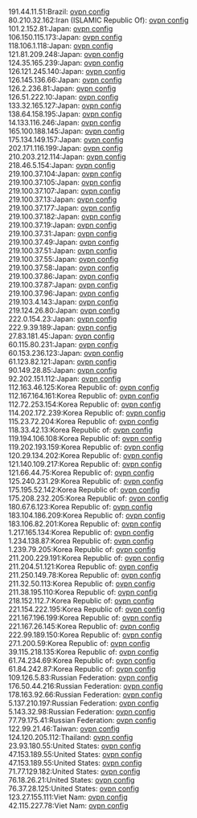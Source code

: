 191.44.11.51:Brazil: [ovpn config](vpn/191_44_11_51.ovpn)  
80.210.32.162:Iran (ISLAMIC Republic Of): [ovpn config](vpn/80_210_32_162.ovpn)  
101.2.152.81:Japan: [ovpn config](vpn/101_2_152_81.ovpn)  
106.150.115.173:Japan: [ovpn config](vpn/106_150_115_173.ovpn)  
118.106.1.118:Japan: [ovpn config](vpn/118_106_1_118.ovpn)  
121.81.209.248:Japan: [ovpn config](vpn/121_81_209_248.ovpn)  
124.35.165.239:Japan: [ovpn config](vpn/124_35_165_239.ovpn)  
126.121.245.140:Japan: [ovpn config](vpn/126_121_245_140.ovpn)  
126.145.136.66:Japan: [ovpn config](vpn/126_145_136_66.ovpn)  
126.2.236.81:Japan: [ovpn config](vpn/126_2_236_81.ovpn)  
126.51.222.10:Japan: [ovpn config](vpn/126_51_222_10.ovpn)  
133.32.165.127:Japan: [ovpn config](vpn/133_32_165_127.ovpn)  
138.64.158.195:Japan: [ovpn config](vpn/138_64_158_195.ovpn)  
14.133.116.246:Japan: [ovpn config](vpn/14_133_116_246.ovpn)  
165.100.188.145:Japan: [ovpn config](vpn/165_100_188_145.ovpn)  
175.134.149.157:Japan: [ovpn config](vpn/175_134_149_157.ovpn)  
202.171.116.199:Japan: [ovpn config](vpn/202_171_116_199.ovpn)  
210.203.212.114:Japan: [ovpn config](vpn/210_203_212_114.ovpn)  
218.46.5.154:Japan: [ovpn config](vpn/218_46_5_154.ovpn)  
219.100.37.104:Japan: [ovpn config](vpn/219_100_37_104.ovpn)  
219.100.37.105:Japan: [ovpn config](vpn/219_100_37_105.ovpn)  
219.100.37.107:Japan: [ovpn config](vpn/219_100_37_107.ovpn)  
219.100.37.13:Japan: [ovpn config](vpn/219_100_37_13.ovpn)  
219.100.37.177:Japan: [ovpn config](vpn/219_100_37_177.ovpn)  
219.100.37.182:Japan: [ovpn config](vpn/219_100_37_182.ovpn)  
219.100.37.19:Japan: [ovpn config](vpn/219_100_37_19.ovpn)  
219.100.37.31:Japan: [ovpn config](vpn/219_100_37_31.ovpn)  
219.100.37.49:Japan: [ovpn config](vpn/219_100_37_49.ovpn)  
219.100.37.51:Japan: [ovpn config](vpn/219_100_37_51.ovpn)  
219.100.37.55:Japan: [ovpn config](vpn/219_100_37_55.ovpn)  
219.100.37.58:Japan: [ovpn config](vpn/219_100_37_58.ovpn)  
219.100.37.86:Japan: [ovpn config](vpn/219_100_37_86.ovpn)  
219.100.37.87:Japan: [ovpn config](vpn/219_100_37_87.ovpn)  
219.100.37.96:Japan: [ovpn config](vpn/219_100_37_96.ovpn)  
219.103.4.143:Japan: [ovpn config](vpn/219_103_4_143.ovpn)  
219.124.26.80:Japan: [ovpn config](vpn/219_124_26_80.ovpn)  
222.0.154.23:Japan: [ovpn config](vpn/222_0_154_23.ovpn)  
222.9.39.189:Japan: [ovpn config](vpn/222_9_39_189.ovpn)  
27.83.181.45:Japan: [ovpn config](vpn/27_83_181_45.ovpn)  
60.115.80.231:Japan: [ovpn config](vpn/60_115_80_231.ovpn)  
60.153.236.123:Japan: [ovpn config](vpn/60_153_236_123.ovpn)  
61.123.82.121:Japan: [ovpn config](vpn/61_123_82_121.ovpn)  
90.149.28.85:Japan: [ovpn config](vpn/90_149_28_85.ovpn)  
92.202.151.112:Japan: [ovpn config](vpn/92_202_151_112.ovpn)  
112.163.46.125:Korea Republic of: [ovpn config](vpn/112_163_46_125.ovpn)  
112.167.164.161:Korea Republic of: [ovpn config](vpn/112_167_164_161.ovpn)  
112.72.253.154:Korea Republic of: [ovpn config](vpn/112_72_253_154.ovpn)  
114.202.172.239:Korea Republic of: [ovpn config](vpn/114_202_172_239.ovpn)  
115.23.72.204:Korea Republic of: [ovpn config](vpn/115_23_72_204.ovpn)  
118.33.42.13:Korea Republic of: [ovpn config](vpn/118_33_42_13.ovpn)  
119.194.106.108:Korea Republic of: [ovpn config](vpn/119_194_106_108.ovpn)  
119.202.193.159:Korea Republic of: [ovpn config](vpn/119_202_193_159.ovpn)  
120.29.134.202:Korea Republic of: [ovpn config](vpn/120_29_134_202.ovpn)  
121.140.109.217:Korea Republic of: [ovpn config](vpn/121_140_109_217.ovpn)  
121.66.44.75:Korea Republic of: [ovpn config](vpn/121_66_44_75.ovpn)  
125.240.231.29:Korea Republic of: [ovpn config](vpn/125_240_231_29.ovpn)  
175.195.52.142:Korea Republic of: [ovpn config](vpn/175_195_52_142.ovpn)  
175.208.232.205:Korea Republic of: [ovpn config](vpn/175_208_232_205.ovpn)  
180.67.6.123:Korea Republic of: [ovpn config](vpn/180_67_6_123.ovpn)  
183.104.186.209:Korea Republic of: [ovpn config](vpn/183_104_186_209.ovpn)  
183.106.82.201:Korea Republic of: [ovpn config](vpn/183_106_82_201.ovpn)  
1.217.165.134:Korea Republic of: [ovpn config](vpn/1_217_165_134.ovpn)  
1.234.138.87:Korea Republic of: [ovpn config](vpn/1_234_138_87.ovpn)  
1.239.79.205:Korea Republic of: [ovpn config](vpn/1_239_79_205.ovpn)  
211.200.229.191:Korea Republic of: [ovpn config](vpn/211_200_229_191.ovpn)  
211.204.51.121:Korea Republic of: [ovpn config](vpn/211_204_51_121.ovpn)  
211.250.149.78:Korea Republic of: [ovpn config](vpn/211_250_149_78.ovpn)  
211.32.50.113:Korea Republic of: [ovpn config](vpn/211_32_50_113.ovpn)  
211.38.195.110:Korea Republic of: [ovpn config](vpn/211_38_195_110.ovpn)  
218.152.112.7:Korea Republic of: [ovpn config](vpn/218_152_112_7.ovpn)  
221.154.222.195:Korea Republic of: [ovpn config](vpn/221_154_222_195.ovpn)  
221.167.196.199:Korea Republic of: [ovpn config](vpn/221_167_196_199.ovpn)  
221.167.26.145:Korea Republic of: [ovpn config](vpn/221_167_26_145.ovpn)  
222.99.189.150:Korea Republic of: [ovpn config](vpn/222_99_189_150.ovpn)  
27.1.200.59:Korea Republic of: [ovpn config](vpn/27_1_200_59.ovpn)  
39.115.218.135:Korea Republic of: [ovpn config](vpn/39_115_218_135.ovpn)  
61.74.234.69:Korea Republic of: [ovpn config](vpn/61_74_234_69.ovpn)  
61.84.242.87:Korea Republic of: [ovpn config](vpn/61_84_242_87.ovpn)  
109.126.5.83:Russian Federation: [ovpn config](vpn/109_126_5_83.ovpn)  
176.50.44.216:Russian Federation: [ovpn config](vpn/176_50_44_216.ovpn)  
178.163.92.66:Russian Federation: [ovpn config](vpn/178_163_92_66.ovpn)  
5.137.210.197:Russian Federation: [ovpn config](vpn/5_137_210_197.ovpn)  
5.143.32.98:Russian Federation: [ovpn config](vpn/5_143_32_98.ovpn)  
77.79.175.41:Russian Federation: [ovpn config](vpn/77_79_175_41.ovpn)  
122.99.21.46:Taiwan: [ovpn config](vpn/122_99_21_46.ovpn)  
124.120.205.112:Thailand: [ovpn config](vpn/124_120_205_112.ovpn)  
23.93.180.55:United States: [ovpn config](vpn/23_93_180_55.ovpn)  
47.153.189.55:United States: [ovpn config](vpn/47_153_189_55.ovpn)  
47.153.189.55:United States: [ovpn config](vpn/47_153_189_55.ovpn)  
71.77.129.182:United States: [ovpn config](vpn/71_77_129_182.ovpn)  
76.18.26.21:United States: [ovpn config](vpn/76_18_26_21.ovpn)  
76.37.28.125:United States: [ovpn config](vpn/76_37_28_125.ovpn)  
123.27.155.111:Viet Nam: [ovpn config](vpn/123_27_155_111.ovpn)  
42.115.227.78:Viet Nam: [ovpn config](vpn/42_115_227_78.ovpn)  
